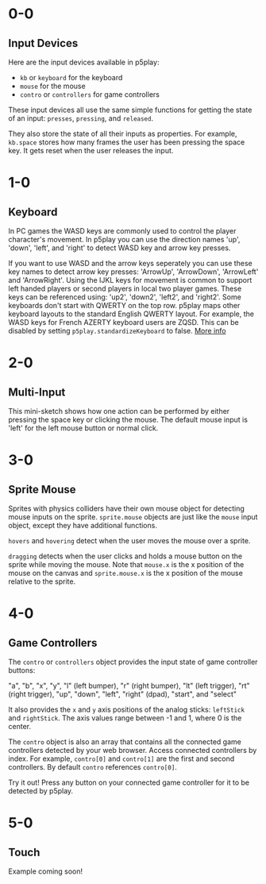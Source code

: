 # 0-0

## Input Devices

Here are the input devices available in p5play:

- `kb` or `keyboard` for the keyboard
- `mouse` for the mouse
- `contro` or `controllers` for game controllers

These input devices all use the same simple functions for getting the state of an input: `presses`, `pressing`, and `released`.

They also store the state of all their inputs as properties. For example, `kb.space` stores how many frames the user has been pressing the space key. It gets reset when the user releases the input.

# 1-0

## Keyboard

In PC games the WASD keys are commonly used to control the player character's movement. In p5play you can use the direction names 'up', 'down', 'left', and 'right' to detect WASD key and arrow key presses.

If you want to use WASD and the arrow keys seperately you can use these key names to detect arrow key presses: 'ArrowUp', 'ArrowDown', 'ArrowLeft' and 'ArrowRight'.
Using the IJKL keys for movement is common to support left handed players or second players in local two player games. These keys can be referenced using: 'up2', 'down2', 'left2', and 'right2'.
Some keyboards don't start with QWERTY on the top row. p5play maps other keyboard layouts to the standard English QWERTY layout. For example, the WASD keys for French AZERTY keyboard users are ZQSD. This can be disabled by setting `p5play.standardizeKeyboard` to false. [More info](https://developer.mozilla.org/en-US/docs/Web/API/KeyboardEvent/code)

# 2-0

## Multi-Input

This mini-sketch shows how one action can be performed by either pressing the space key or clicking the mouse. The default mouse input is 'left' for the left mouse button or normal click.

# 3-0

## Sprite Mouse

Sprites with physics colliders have their own mouse object for detecting mouse inputs on the sprite.
`sprite.mouse` objects are just like the `mouse` input object, except they have additional functions.

`hovers` and `hovering` detect when the user moves the mouse over a sprite.

`dragging` detects when the user clicks and holds a mouse button on the sprite while moving the mouse.
Note that `mouse.x` is the x position of the mouse on the canvas and `sprite.mouse.x` is the x position of the mouse relative to the sprite.

# 4-0

## Game Controllers

The `contro` or `controllers` object provides the input state of game controller buttons:

"a", "b", "x", "y", "l" (left bumper), "r" (right bumper), "lt" (left trigger), "rt" (right trigger), "up", "down", "left", "right" (dpad), "start", and "select"

It also provides the `x` and `y` axis positions of the analog sticks: `leftStick` and `rightStick`. The axis values range between -1 and 1, where 0 is the center.

The `contro` object is also an array that contains all the connected game controllers detected by your web browser. Access connected controllers by index. For example, `contro[0]` and `contro[1]` are the first and second controllers. By default `contro` references `contro[0]`.

Try it out! Press any button on your connected game controller for it to be detected by p5play.

# 5-0

## Touch

Example coming soon!
